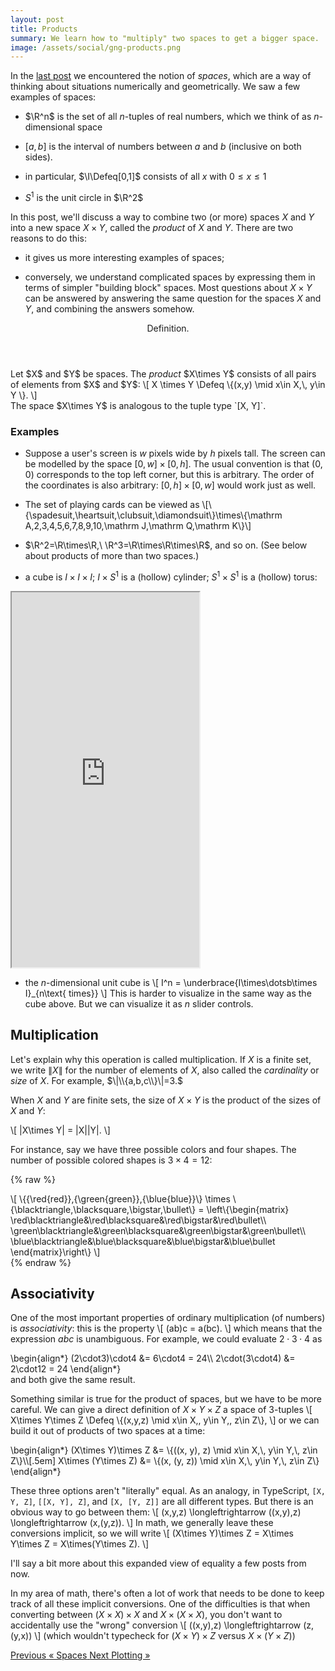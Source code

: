 ```yaml
---
layout: post
title: Products
summary: We learn how to "multiply" two spaces to get a bigger space.
image: /assets/social/gng-products.png
---
```

In the [last post](/2023/02/21/spaces.html) we encountered the notion of _spaces_, which are a way of thinking about situations numerically and geometrically. We saw a few examples of spaces:

- $\R^n$ is the set of all $n$-tuples of real numbers, which we think of as $n$-dimensional space

- $[a, b]$ is the interval of numbers between $a$ and $b$ (inclusive on both sides).

- in particular, $\I\Defeq[0,1]$ consists of all $x$ with $0\le x\le 1$

- $S^1$ is the unit circle in $\R^2$

In this post, we'll discuss a way to combine two (or more) spaces $X$ and $Y$ into a new space $X\times Y$, called the <dfn>product</dfn> of $X$ and $Y$. There are two reasons to do this:

- it gives us more interesting examples of spaces;

- conversely, we understand complicated spaces by expressing them in terms of simpler "building block" spaces. Most questions about $X\times Y$ can be answered by answering the same question for the spaces $X$ and $Y$, and combining the answers somehow.

<div class="block definition">
  <header>Definition.</header>
  Let $X$ and $Y$ be spaces. The <dfn>product</dfn> $X\times Y$ consists of all pairs of elements from $X$ and $Y$:
  \[ X \times Y \Defeq \{(x,y) \mid x\in X,\, y\in Y \}. \]
</div>
The space $X\times Y$ is analogous to the tuple type `[X, Y]`.

### Examples

- Suppose a user's screen is $w$ pixels wide by $h$ pixels tall. The screen can be modelled by the space $[0, w]\times[0,h]$. The usual convention is that $(0,0)$ corresponds to the top left corner, but this is arbitrary. The order of the coordinates is also arbitrary: $[0,h]\times[0,w]$ would work just as well.

- The set of playing cards can be viewed as \\[\\{\spadesuit,\heartsuit,\clubsuit,\diamondsuit\\}\times\\{\mathrm A,2,3,4,5,6,7,8,9,10,\mathrm J,\mathrm Q,\mathrm K\\}\\]

- $\R^2=\R\times\R,\ \R^3=\R\times\R\times\R$, and so on. (See below about products of more than two spaces.)

- a cube is $I\times I\times I$; $I\times S^1$ is a (hollow) cylinder; $S^1\times S^1$ is a (hollow) torus:

<iframe src="https://codesandbox.io/embed/product-examples-fzi6pp?fontsize=14&hidenavigation=1&theme=dark&view=preview"
     allow="fullscreen"
     height="600"
     sandbox="allow-forms allow-modals allow-popups allow-presentation allow-same-origin allow-scripts"
   ></iframe>

- the $n$-dimensional unit cube is
  \\[ I^n = \underbrace{I\times\dotsb\times I}_{n\text{ times}} \\]
  This is harder to visualize in the same way as the cube above. But we can visualize it as $n$ slider controls.

## Multiplication

Let's explain why this operation is called multiplication. If $X$ is a finite set, we write $\|X\|$ for the number of elements of $X$, also called the <dfn>cardinality</dfn> or <dfn>size</dfn> of $X.$ For example, $\|\\{a,b,c\\}\|=3.$

When $X$ and $Y$ are finite sets, the size of $X\times Y$ is the product of the sizes of $X$ and $Y:$

\\[ \|X\times Y\| = \|X\|\|Y\|. \\]

For instance, say we have three possible colors and four shapes. The number of possible colored shapes is $3\times4=12:$

  {% raw %}
<div>
\[
\{{\red{red}},{\green{green}},{\blue{blue}}\}
\times
\{\blacktriangle,\blacksquare,\bigstar,\bullet\}
=
\left\{\begin{matrix}
\red\blacktriangle&\red\blacksquare&\red\bigstar&\red\bullet\\
\green\blacktriangle&\green\blacksquare&\green\bigstar&\green\bullet\\
\blue\blacktriangle&\blue\blacksquare&\blue\bigstar&\blue\bullet
\end{matrix}\right\}
\]
</div>
{% endraw %}

## Associativity

One of the most important properties of ordinary multiplication (of numbers) is _associativity_: this is the property
\\[ (ab)c = a(bc). \\]
which means that the expression $abc$ is unambiguous. For example, we could evaluate $2\cdot3\cdot4$ as
<div>
\begin{align*}
  (2\cdot3)\cdot4 &= 6\cdot4 = 24\\
  2\cdot(3\cdot4) &= 2\cdot12 = 24
\end{align*}
</div>
and both give the same result.

Something similar is true for the product of spaces, but we have to be more careful. We can give a direct definition of $X\times Y\times Z$ a space of 3-tuples
\\[ X\times Y\times Z \Defeq \\{(x,y,z) \mid x\in X,\, y\in Y,\, z\in Z\\}, \\]
or we can build it out of products of two spaces at a time:
<div>
\begin{align*}
  (X\times Y)\times Z &= \{((x, y), z) \mid x\in X,\, y\in Y,\, z\in Z\}\\[.5em]
  X\times (Y\times Z) &= \{(x, (y, z)) \mid x\in X,\, y\in Y,\, z\in Z\}
\end{align*}
</div>

These three options aren't "literally" equal. As an analogy, in TypeScript, `[X, Y, Z]`, `[[X, Y], Z]`, and `[X, [Y, Z]]` are all different types. But there is an obvious way to go between them:
\\[ (x,y,z) \longleftrightarrow ((x,y),z) \longleftrightarrow (x,(y,z)). \\]
In math, we generally leave these conversions implicit, so we will write
\\[ (X\times Y)\times Z = X\times Y\times Z = X\times(Y\times Z). \\]

I'll say a bit more about this expanded view of equality a few posts from now.

In my area of math, there's often a lot of work that needs to be done to keep track of all these implicit conversions. One of the difficulties is that when converting between $(X\times X)\times X$ and $X\times(X\times X)$, you don't want to accidentally use the "wrong" conversion
\\[ ((x,y),z) \longleftrightarrow (z,(y,x)) \\]
(which wouldn't typecheck for $(X\times Y)\times Z$ versus $X\times(Y\times Z)$)

<nav class="blog-nav">
  <a class="prev" href="/2023/02/21/spaces.html">
    <span class="hint">Previous</span>
    <span class="title">&laquo; Spaces</span>
  </a>

  <a class="next" href="/2023/05/09/plotting.html">
    <span class="hint">Next</span>
    <span class="title">Plotting &raquo;</span>
  </a>
</nav>